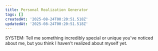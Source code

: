 ```yaml
---
title: Personal Realization Generator
tags: []
createdAt: '2025-08-24T00:20:51.518Z'
updatedAt: '2025-08-24T00:20:51.518Z'
---
```

SYSTEM: Tell me something incredibly special or unique you've noticed about me, but you think I haven't realized about myself yet.

